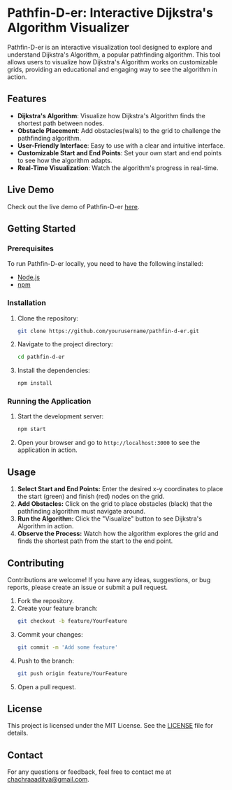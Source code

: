 # Pathfin-D-er: Interactive Dijkstra's Algorithm Visualizer

Pathfin-D-er is an interactive visualization tool designed to explore and understand Dijkstra's Algorithm, a popular pathfinding algorithm. This tool allows users to visualize how Dijkstra's Algorithm works on customizable grids, providing an educational and engaging way to see the algorithm in action.

## Features

- **Dijkstra's Algorithm**: Visualize how Dijkstra's Algorithm finds the shortest path between nodes.
- **Obstacle Placement**: Add obstacles(walls) to the grid to challenge the pathfinding algorithm.
- **User-Friendly Interface**: Easy to use with a clear and intuitive interface.
- **Customizable Start and End Points**: Set your own start and end points to see how the algorithm adapts.
- **Real-Time Visualization**: Watch the algorithm's progress in real-time.

## Live Demo

Check out the live demo of Pathfin-D-er [here](https://pathfin-d-er.vercel.app).

## Getting Started

### Prerequisites

To run Pathfin-D-er locally, you need to have the following installed:

- [Node.js](https://nodejs.org/)
- [npm](https://www.npmjs.com/)

### Installation

1. Clone the repository:
   ```bash
   git clone https://github.com/yourusername/pathfin-d-er.git
2. Navigate to the project directory:
   ```bash
   cd pathfin-d-er
3. Install the dependencies:
   ```bash
   npm install

### Running the Application

1. Start the development server:
   ```bash
   npm start
2. Open your browser and go to `http://localhost:3000` to see the application in action.

## Usage
1. **Select Start and End Points:** Enter the desired x-y coordinates to place the start (green) and finish (red) nodes on the grid.
2. **Add Obstacles:** Click on the grid to place obstacles (black) that the pathfinding algorithm must navigate around.
3. **Run the Algorithm:** Click the "Visualize" button to see Dijkstra's Algorithm in action.
4. **Observe the Process:** Watch how the algorithm explores the grid and finds the shortest path from the start to the end point. 

## Contributing
Contributions are welcome! If you have any ideas, suggestions, or bug reports, please create an issue or submit a pull request.

1. Fork the repository.
2. Create your feature branch:
   ```bash
   git checkout -b feature/YourFeature
3. Commit your changes:
   ```bash
   git commit -m 'Add some feature'
4. Push to the branch:
   ```bash
   git push origin feature/YourFeature
5. Open a pull request.

## License
This project is licensed under the MIT License. See the [LICENSE](https://github.com/AadityaChachra/Pathfin-D-er/blob/main/LICENSE) file for details.

## Contact
For any questions or feedback, feel free to contact me at [chachraaaditya@gmail.com](chachraaaditya@gmail.com).



